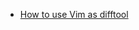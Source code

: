 - [How to use Vim as difftool](https://github.com/nicodimuscanis/the-recepies/blob/master/using-vim/how-to-use-vim-as-mergetool.md)